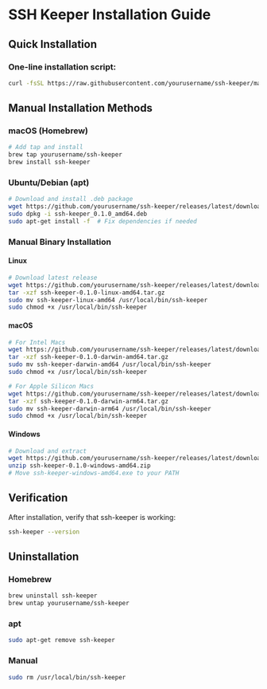 # SSH Keeper Installation Guide

## Quick Installation

### One-line installation script:

```bash
curl -fsSL https://raw.githubusercontent.com/yourusername/ssh-keeper/main/install.sh | bash
```

## Manual Installation Methods

### macOS (Homebrew)

```bash
# Add tap and install
brew tap yourusername/ssh-keeper
brew install ssh-keeper
```

### Ubuntu/Debian (apt)

```bash
# Download and install .deb package
wget https://github.com/yourusername/ssh-keeper/releases/latest/download/ssh-keeper_0.1.0_amd64.deb
sudo dpkg -i ssh-keeper_0.1.0_amd64.deb
sudo apt-get install -f  # Fix dependencies if needed
```

### Manual Binary Installation

#### Linux

```bash
# Download latest release
wget https://github.com/yourusername/ssh-keeper/releases/latest/download/ssh-keeper-0.1.0-linux-amd64.tar.gz
tar -xzf ssh-keeper-0.1.0-linux-amd64.tar.gz
sudo mv ssh-keeper-linux-amd64 /usr/local/bin/ssh-keeper
sudo chmod +x /usr/local/bin/ssh-keeper
```

#### macOS

```bash
# For Intel Macs
wget https://github.com/yourusername/ssh-keeper/releases/latest/download/ssh-keeper-0.1.0-darwin-amd64.tar.gz
tar -xzf ssh-keeper-0.1.0-darwin-amd64.tar.gz
sudo mv ssh-keeper-darwin-amd64 /usr/local/bin/ssh-keeper
sudo chmod +x /usr/local/bin/ssh-keeper

# For Apple Silicon Macs
wget https://github.com/yourusername/ssh-keeper/releases/latest/download/ssh-keeper-0.1.0-darwin-arm64.tar.gz
tar -xzf ssh-keeper-0.1.0-darwin-arm64.tar.gz
sudo mv ssh-keeper-darwin-arm64 /usr/local/bin/ssh-keeper
sudo chmod +x /usr/local/bin/ssh-keeper
```

#### Windows

```bash
# Download and extract
wget https://github.com/yourusername/ssh-keeper/releases/latest/download/ssh-keeper-0.1.0-windows-amd64.zip
unzip ssh-keeper-0.1.0-windows-amd64.zip
# Move ssh-keeper-windows-amd64.exe to your PATH
```

## Verification

After installation, verify that ssh-keeper is working:

```bash
ssh-keeper --version
```

## Uninstallation

### Homebrew

```bash
brew uninstall ssh-keeper
brew untap yourusername/ssh-keeper
```

### apt

```bash
sudo apt-get remove ssh-keeper
```

### Manual

```bash
sudo rm /usr/local/bin/ssh-keeper
```

